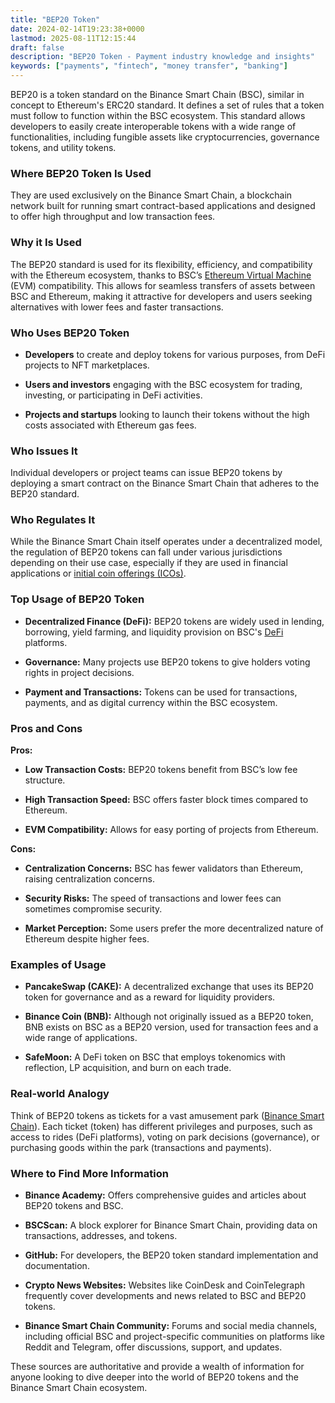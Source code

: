 ```yaml
---
title: "BEP20 Token"
date: 2024-02-14T19:23:38+0000
lastmod: 2025-08-11T12:15:44
draft: false
description: "BEP20 Token - Payment industry knowledge and insights"
keywords: ["payments", "fintech", "money transfer", "banking"]
---
```


BEP20 is a token standard on the Binance Smart Chain (BSC), similar in concept to Ethereum's ERC20 standard. It defines a set of rules that a token must follow to function within the BSC ecosystem. This standard allows developers to easily create interoperable tokens with a wide range of functionalities, including fungible assets like cryptocurrencies, governance tokens, and utility tokens.

### Where BEP20 Token Is Used

They are used exclusively on the Binance Smart Chain, a blockchain network built for running smart contract-based applications and designed to offer high throughput and low transaction fees.

### Why it Is Used

The BEP20 standard is used for its flexibility, efficiency, and compatibility with the Ethereum ecosystem, thanks to BSC’s [Ethereum Virtual Machine](https://faisalkhanllc.xyz/resources/payments-wiki/e/ethereum-virtual-machine-evm/) (EVM) compatibility. This allows for seamless transfers of assets between BSC and Ethereum, making it attractive for developers and users seeking alternatives with lower fees and faster transactions.

### Who Uses BEP20 Token

- **Developers** to create and deploy tokens for various purposes, from DeFi projects to NFT marketplaces.

- **Users and investors** engaging with the BSC ecosystem for trading, investing, or participating in DeFi activities.

- **Projects and startups** looking to launch their tokens without the high costs associated with Ethereum gas fees.

### Who Issues It

Individual developers or project teams can issue BEP20 tokens by deploying a smart contract on the Binance Smart Chain that adheres to the BEP20 standard.

### Who Regulates It

While the Binance Smart Chain itself operates under a decentralized model, the regulation of BEP20 tokens can fall under various jurisdictions depending on their use case, especially if they are used in financial applications or [initial coin offerings (ICOs)](https://faisalkhanllc.xyz/resources/payments-wiki/i/initial-coin-offering-ico/).

### Top Usage of BEP20 Token

- **Decentralized Finance (DeFi):** BEP20 tokens are widely used in lending, borrowing, yield farming, and liquidity provision on BSC's [DeFi](https://faisalkhanllc.xyz/resources/payments-wiki/d/decentralized-finance-defi/) platforms.

- **Governance:** Many projects use BEP20 tokens to give holders voting rights in project decisions.

- **Payment and Transactions:** Tokens can be used for transactions, payments, and as digital currency within the BSC ecosystem.

### Pros and Cons

**Pros:**

- **Low Transaction Costs:** BEP20 tokens benefit from BSC’s low fee structure.

- **High Transaction Speed:** BSC offers faster block times compared to Ethereum.

- **EVM Compatibility:** Allows for easy porting of projects from Ethereum.

**Cons:**

- **Centralization Concerns:** BSC has fewer validators than Ethereum, raising centralization concerns.

- **Security Risks:** The speed of transactions and lower fees can sometimes compromise security.

- **Market Perception:** Some users prefer the more decentralized nature of Ethereum despite higher fees.

### Examples of Usage

- **PancakeSwap (CAKE):** A decentralized exchange that uses its BEP20 token for governance and as a reward for liquidity providers.

- **Binance Coin (BNB):** Although not originally issued as a BEP20 token, BNB exists on BSC as a BEP20 version, used for transaction fees and a wide range of applications.

- **SafeMoon:** A DeFi token on BSC that employs tokenomics with reflection, LP acquisition, and burn on each trade.

### Real-world Analogy

Think of BEP20 tokens as tickets for a vast amusement park ([Binance Smart Chain](https://faisalkhanllc.xyz/resources/payments-wiki/b/binance-smart-chain-bsc/)). Each ticket (token) has different privileges and purposes, such as access to rides (DeFi platforms), voting on park decisions (governance), or purchasing goods within the park (transactions and payments).

### Where to Find More Information

- **Binance Academy:** Offers comprehensive guides and articles about BEP20 tokens and BSC.

- **BSCScan:** A block explorer for Binance Smart Chain, providing data on transactions, addresses, and tokens.

- **GitHub:** For developers, the BEP20 token standard implementation and documentation.

- **Crypto News Websites:** Websites like CoinDesk and CoinTelegraph frequently cover developments and news related to BSC and BEP20 tokens.

- **Binance Smart Chain Community:** Forums and social media channels, including official BSC and project-specific communities on platforms like Reddit and Telegram, offer discussions, support, and updates.

These sources are authoritative and provide a wealth of information for anyone looking to dive deeper into the world of BEP20 tokens and the Binance Smart Chain ecosystem.